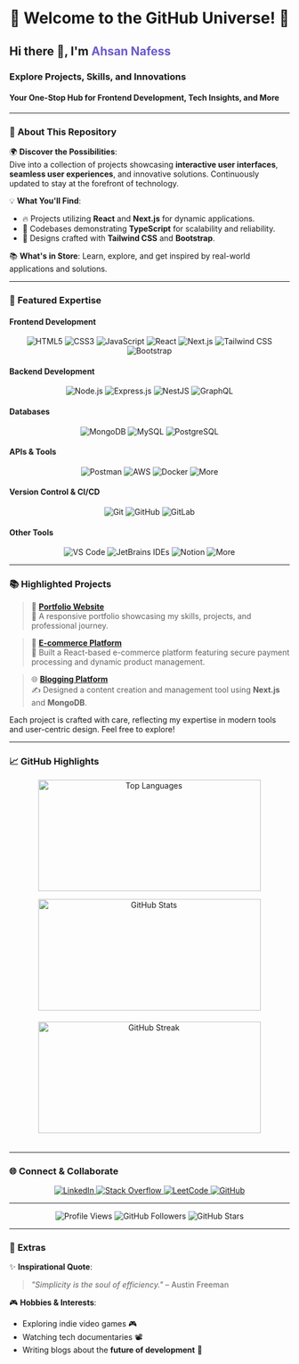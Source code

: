 <h1 align="center">🌟 Welcome to the GitHub Universe! 🌟</h1>
<h2 align="left">Hi there 👋, I'm <span style="color:#6A5ACD;">Ahsan Nafess</span></h2>
<h3 align="left">Explore Projects, Skills, and Innovations</h3>
<h4 align="left">Your One-Stop Hub for Frontend Development, Tech Insights, and More</h4>

---

### 💫 **About This Repository**  

🌍 **Discover the Possibilities**:  
Dive into a collection of projects showcasing **interactive user interfaces**, **seamless user experiences**, and innovative solutions. Continuously updated to stay at the forefront of technology.

💡 **What You'll Find**:  
- 🔥 Projects utilizing **React** and **Next.js** for dynamic applications.  
- 🧠 Codebases demonstrating **TypeScript** for scalability and reliability.  
- 🌟 Designs crafted with **Tailwind CSS** and **Bootstrap**.  

📚 **What's in Store**: Learn, explore, and get inspired by real-world applications and solutions.

---

### 🚀 **Featured Expertise** 

#### **Frontend Development**
<p align="center">
  <img src="https://img.shields.io/badge/HTML5-%23E34F26.svg?style=for-the-badge&logo=html5&logoColor=white" alt="HTML5" />
  <img src="https://img.shields.io/badge/CSS3-%231572B6.svg?style=for-the-badge&logo=css3&logoColor=white" alt="CSS3" />
  <img src="https://img.shields.io/badge/JavaScript-%23F7DF1E.svg?style=for-the-badge&logo=javascript&logoColor=black" alt="JavaScript" />
  <img src="https://img.shields.io/badge/React-%2361DAFB.svg?style=for-the-badge&logo=react&logoColor=black" alt="React" />
  <img src="https://img.shields.io/badge/Next.js-black?style=for-the-badge&logo=next.js&logoColor=white" alt="Next.js" />
  <img src="https://img.shields.io/badge/TailwindCSS-%2338B2AC.svg?style=for-the-badge&logo=tailwind-css&logoColor=white" alt="Tailwind CSS" />
  <img src="https://img.shields.io/badge/Bootstrap-%23563D7C.svg?style=for-the-badge&logo=bootstrap&logoColor=white" alt="Bootstrap" />

</p>

#### **Backend Development**
<p align="center">
  <img src="https://img.shields.io/badge/Node.js-%236DA55F.svg?style=for-the-badge&logo=node.js&logoColor=white" alt="Node.js" />
  <img src="https://img.shields.io/badge/Express.js-%23404D59.svg?style=for-the-badge&logo=express&logoColor=white" alt="Express.js" />
  <img src="https://img.shields.io/badge/NestJS-%23E0234E.svg?style=for-the-badge&logo=nestjs&logoColor=white" alt="NestJS" />
  <img src="https://img.shields.io/badge/GraphQL-E10098?style=for-the-badge&logo=graphql&logoColor=white" alt="GraphQL" />

</p>

#### **Databases**
<p align="center">
  <img src="https://img.shields.io/badge/MongoDB-%2347A248.svg?style=for-the-badge&logo=mongodb&logoColor=white" alt="MongoDB" />
  <img src="https://img.shields.io/badge/MySQL-%2300f.svg?style=for-the-badge&logo=mysql&logoColor=white" alt="MySQL" />
  <img src="https://img.shields.io/badge/PostgreSQL-%23316192.svg?style=for-the-badge&logo=postgresql&logoColor=white" alt="PostgreSQL" />

</p>

#### **APIs & Tools**
<p align="center">
  <img src="https://img.shields.io/badge/Postman-%23FF6C37.svg?style=for-the-badge&logo=postman&logoColor=white" alt="Postman" />
  <img src="https://img.shields.io/badge/AWS-%23FF9900.svg?style=for-the-badge&logo=amazon-aws&logoColor=white" alt="AWS" />
  <img src="https://img.shields.io/badge/Docker-%230db7ed.svg?style=for-the-badge&logo=docker&logoColor=white" alt="Docker" />
  <img src="https://img.shields.io/badge/More-%23000.svg?style=for-the-badge&logo=external-link-alt&logoColor=white" alt="More" />

</p>

#### **Version Control & CI/CD**
<p align="center">
  <img src="https://img.shields.io/badge/Git-%23F05033.svg?style=for-the-badge&logo=git&logoColor=white" alt="Git" />
  <img src="https://img.shields.io/badge/GitHub-%23181717.svg?style=for-the-badge&logo=github&logoColor=white" alt="GitHub" />
  <img src="https://img.shields.io/badge/GitLab-%23FCA121.svg?style=for-the-badge&logo=gitlab&logoColor=white" alt="GitLab" />

</p>

#### **Other Tools**
<p align="center">
  <img src="https://img.shields.io/badge/VSCode-%23007ACC.svg?style=for-the-badge&logo=visual-studio-code&logoColor=white" alt="VS Code" />
  <img src="https://img.shields.io/badge/JetBrains_IDEs-%23000000.svg?style=for-the-badge&logo=jetbrains&logoColor=white" alt="JetBrains IDEs" />
  <img src="https://img.shields.io/badge/Notion-%23000000.svg?style=for-the-badge&logo=notion&logoColor=white" alt="Notion" /> 
  <img src="https://img.shields.io/badge/More-%23000.svg?style=for-the-badge&logo=external-link-alt&logoColor=white" alt="More" />

</p>


---

### 📚 **Highlighted Projects**

> 🌟 **[Portfolio Website](https://ahsannafees903.github.io/portfolio/)**  
🎨 A responsive portfolio showcasing my skills, projects, and professional journey.

> 🚀 **[E-commerce Platform](https://github.com/ahsannafees903/ecommerce-app)**  
🛒 Built a React-based e-commerce platform featuring secure payment processing and dynamic product management.

> 🌐 **[Blogging Platform](https://github.com/ahsannafees903/blog-app)**  
✍️ Designed a content creation and management tool using **Next.js** and **MongoDB**.

Each project is crafted with care, reflecting my expertise in modern tools and user-centric design. Feel free to explore!  

---

### 📈 **GitHub Highlights**

<p align="center">
  <img src="https://github-readme-stats.vercel.app/api/top-langs?username=ahsannafees903&layout=compact&theme=radical" alt="Top Languages" style="width:400px; height:200px;" />
</p>
<p align="center">
  <img src="https://github-readme-stats.vercel.app/api?username=ahsannafees903&show_icons=true&theme=radical" alt="GitHub Stats" style="width:400px; height:200px; margin-bottom: 20px;" />
  <img src="https://github-readme-streak-stats.herokuapp.com/?user=ahsannafees903&theme=radical" alt="GitHub Streak" style="width:400px; height:200px; margin-bottom: 20px;" />
</p>




---

### 🌐 **Connect & Collaborate**

<p align="center">
  <a href="https://linkedin.com/in/m-ahsan-nafees-237a8a259" target="_blank">
    <img src="https://img.shields.io/badge/LinkedIn-%230077B5.svg?style=for-the-badge&logo=linkedin&logoColor=white" alt="LinkedIn" />
  </a>
  <a href="https://stackoverflow.com/users/m-ahsan-nafees" target="_blank">
    <img src="https://img.shields.io/badge/StackOverflow-%23FE7A16.svg?style=for-the-badge&logo=stackoverflow&logoColor=white" alt="Stack Overflow" />
  </a>
  <a href="https://leetcode.com/m_ahsan_nafees" target="_blank">
    <img src="https://img.shields.io/badge/LeetCode-%23FFA116.svg?style=for-the-badge&logo=leetcode&logoColor=black" alt="LeetCode" />
  </a>
  <a href="https://github.com/ahsannafees903" target="_blank">
    <img src="https://img.shields.io/badge/GitHub-%23181717.svg?style=for-the-badge&logo=github&logoColor=white" alt="GitHub" />
  </a>
</p>

---

<p align="center">
  <img src="https://komarev.com/ghpvc/?username=ahsannafees903&label=Visitors&color=blue&style=flat-square" alt="Profile Views" />
  <img src="https://img.shields.io/github/followers/ahsannafees903?label=Followers&style=social" alt="GitHub Followers" />
  <img src="https://img.shields.io/github/stars/ahsannafees903?style=social" alt="GitHub Stars" />
</p>

---


### 🔗 **Extras**

✨ **Inspirational Quote**:  
> _"Simplicity is the soul of efficiency."_ – Austin Freeman  

🎮 **Hobbies & Interests**:  
- Exploring indie video games 🎮  
- Watching tech documentaries 📽️  
- Writing blogs about the **future of development** 📝
